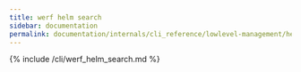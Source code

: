 ```yaml
---
title: werf helm search
sidebar: documentation
permalink: documentation/internals/cli_reference/lowlevel-management/helm/search.html
---
```


{% include /cli/werf_helm_search.md %}
